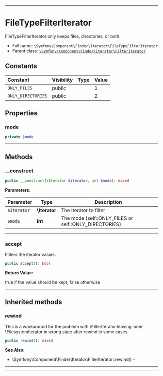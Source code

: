 ***

# FileTypeFilterIterator

FileTypeFilterIterator only keeps files, directories, or both.

* Full name: `\Symfony\Component\Finder\Iterator\FileTypeFilterIterator`
* Parent class: [`\Symfony\Component\Finder\Iterator\FilterIterator`](./FilterIterator.md)

## Constants

| Constant | Visibility | Type | Value |
|:---------|:-----------|:-----|:------|
|`ONLY_FILES`|public| |1|
|`ONLY_DIRECTORIES`|public| |2|

## Properties

### mode

```php
private $mode
```

***

## Methods

### __construct

```php
public __construct(\Iterator $iterator, int $mode): mixed
```

**Parameters:**

| Parameter | Type | Description |
|-----------|------|-------------|
| `$iterator` | **\Iterator** | The Iterator to filter |
| `$mode` | **int** | The mode (self::ONLY_FILES or self::ONLY_DIRECTORIES) |

***

### accept

Filters the iterator values.

```php
public accept(): bool
```

**Return Value:**

true if the value should be kept, false otherwise



***

## Inherited methods

### rewind

This is a workaround for the problem with \FilterIterator leaving inner \FilesystemIterator in wrong state after rewind
in some cases.

```php
public rewind(): mixed
```

**See Also:**

* \Symfony\Component\Finder\Iterator\FilterIterator::rewind() -

***


***

